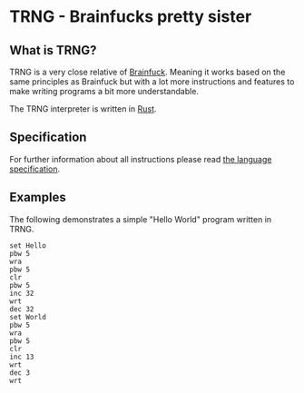 # TRNG - Brainfucks pretty sister

## What is TRNG?

TRNG is a very close relative of [Brainfuck](https://en.wikipedia.org/wiki/Brainfuck). Meaning it works based on the same principles as Brainfuck but with a lot more instructions and features to make writing programs a bit more understandable.

The TRNG interpreter is written in [Rust](https://www.rust-lang.org/).

## Specification

For further information about all instructions please read [the language specification](./doc/SPEC.md).

## Examples

The following demonstrates a simple "Hello World" program written in TRNG.

    set Hello
    pbw 5
    wra
    pbw 5
    clr
    pbw 5
    inc 32
    wrt
    dec 32
    set World
    pbw 5
    wra
    pbw 5
    clr
    inc 13
    wrt
    dec 3
    wrt
